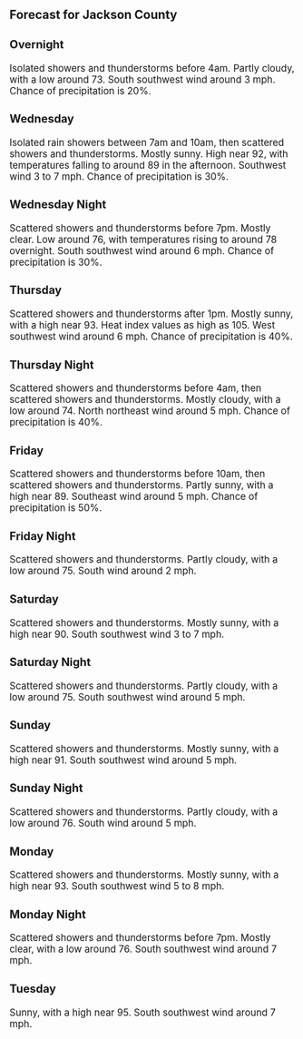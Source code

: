 <div>
   <h2>Forecast for Jackson County</h2>
   <p>
      <div style="font-size:120%">
         <h3>Overnight</h3>Isolated showers and thunderstorms before 4am. Partly cloudy, with a low around 73. South southwest wind around 3 mph. Chance
         of precipitation is 20%.<br></div>
   </p>
   <p>
      <div style="font-size:120%">
         <h3>Wednesday</h3>Isolated rain showers between 7am and 10am, then scattered showers and thunderstorms. Mostly sunny. High near 92, with temperatures
         falling to around 89 in the afternoon. Southwest wind 3 to 7 mph. Chance of precipitation is 30%.<br></div>
   </p>
   <p>
      <div style="font-size:120%">
         <h3>Wednesday Night</h3>Scattered showers and thunderstorms before 7pm. Mostly clear. Low around 76, with temperatures rising to around 78 overnight.
         South southwest wind around 6 mph. Chance of precipitation is 30%.<br></div>
   </p>
   <p>
      <div style="font-size:120%">
         <h3>Thursday</h3>Scattered showers and thunderstorms after 1pm. Mostly sunny, with a high near 93. Heat index values as high as 105. West southwest
         wind around 6 mph. Chance of precipitation is 40%.<br></div>
   </p>
   <p>
      <div style="font-size:120%">
         <h3>Thursday Night</h3>Scattered showers and thunderstorms before 4am, then scattered showers and thunderstorms. Mostly cloudy, with a low around
         74. North northeast wind around 5 mph. Chance of precipitation is 40%.<br></div>
   </p>
   <p>
      <div style="font-size:120%">
         <h3>Friday</h3>Scattered showers and thunderstorms before 10am, then scattered showers and thunderstorms. Partly sunny, with a high near
         89. Southeast wind around 5 mph. Chance of precipitation is 50%.<br></div>
   </p>
   <p>
      <div style="font-size:120%">
         <h3>Friday Night</h3>Scattered showers and thunderstorms. Partly cloudy, with a low around 75. South wind around 2 mph.<br></div>
   </p>
   <p>
      <div style="font-size:120%">
         <h3>Saturday</h3>Scattered showers and thunderstorms. Mostly sunny, with a high near 90. South southwest wind 3 to 7 mph.<br></div>
   </p>
   <p>
      <div style="font-size:120%">
         <h3>Saturday Night</h3>Scattered showers and thunderstorms. Partly cloudy, with a low around 75. South southwest wind around 5 mph.<br></div>
   </p>
   <p>
      <div style="font-size:120%">
         <h3>Sunday</h3>Scattered showers and thunderstorms. Mostly sunny, with a high near 91. South southwest wind around 5 mph.<br></div>
   </p>
   <p>
      <div style="font-size:120%">
         <h3>Sunday Night</h3>Scattered showers and thunderstorms. Partly cloudy, with a low around 76. South wind around 5 mph.<br></div>
   </p>
   <p>
      <div style="font-size:120%">
         <h3>Monday</h3>Scattered showers and thunderstorms. Mostly sunny, with a high near 93. South southwest wind 5 to 8 mph.<br></div>
   </p>
   <p>
      <div style="font-size:120%">
         <h3>Monday Night</h3>Scattered showers and thunderstorms before 7pm. Mostly clear, with a low around 76. South southwest wind around 7 mph.<br></div>
   </p>
   <p>
      <div style="font-size:120%">
         <h3>Tuesday</h3>Sunny, with a high near 95. South southwest wind around 7 mph.<br></div>
   </p>
</div>